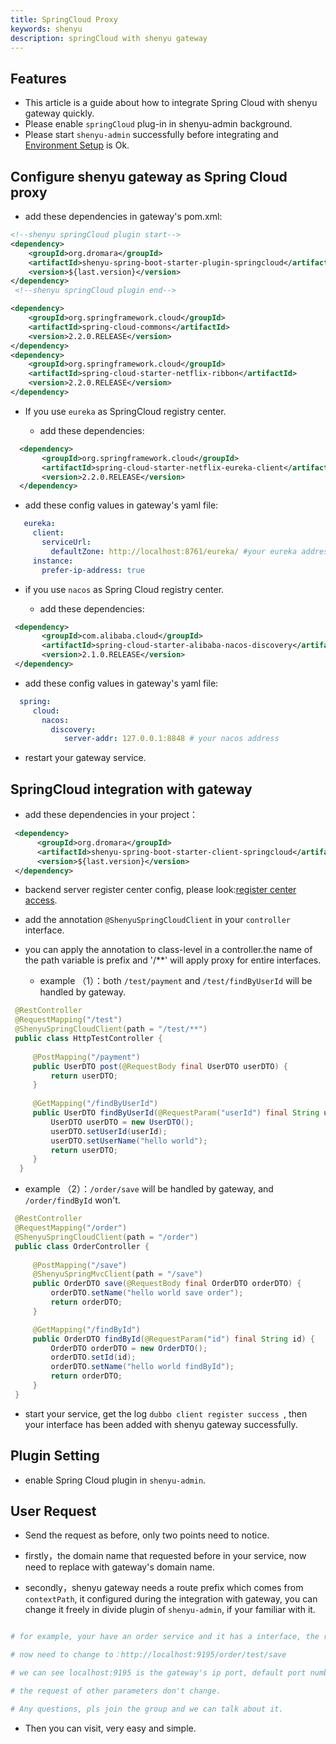 ```yaml
---
title: SpringCloud Proxy
keywords: shenyu
description: springCloud with shenyu gateway
---
```


## Features

* This article is a guide about how to integrate Spring Cloud with shenyu gateway quickly.
* Please enable `springCloud` plug-in in shenyu-admin background.
* Please start `shenyu-admin` successfully before integrating and [Environment Setup](../shenyu-set-up) is Ok.

## Configure shenyu gateway as Spring Cloud proxy

* add these dependencies in gateway's pom.xml:

```xml
<!--shenyu springCloud plugin start-->
<dependency>
    <groupId>org.dromara</groupId>
    <artifactId>shenyu-spring-boot-starter-plugin-springcloud</artifactId>
    <version>${last.version}</version>
</dependency>
 <!--shenyu springCloud plugin end-->

<dependency>
    <groupId>org.springframework.cloud</groupId>
    <artifactId>spring-cloud-commons</artifactId>
    <version>2.2.0.RELEASE</version>
</dependency> 
<dependency>
    <groupId>org.springframework.cloud</groupId>
    <artifactId>spring-cloud-starter-netflix-ribbon</artifactId>
    <version>2.2.0.RELEASE</version>
</dependency>
```

* If you use `eureka` as SpringCloud registry center.

  * add these dependencies:
  
 ```xml
   <dependency>
        <groupId>org.springframework.cloud</groupId>
        <artifactId>spring-cloud-starter-netflix-eureka-client</artifactId>
        <version>2.2.0.RELEASE</version>
   </dependency>
   ```
  
   * add these config values in gateway's yaml file:
   
 ```yaml
    eureka:
      client:
        serviceUrl:
          defaultZone: http://localhost:8761/eureka/ #your eureka address
      instance:
        prefer-ip-address: true
   ```

* if you use `nacos` as Spring Cloud registry center.

  * add these dependencies:
  
 ```xml
  <dependency>
        <groupId>com.alibaba.cloud</groupId>
        <artifactId>spring-cloud-starter-alibaba-nacos-discovery</artifactId>
        <version>2.1.0.RELEASE</version>
  </dependency>
   ```
  
   * add these config values in gateway's yaml file:
   
 ```yaml
   spring:
      cloud:
        nacos:
          discovery:
             server-addr: 127.0.0.1:8848 # your nacos address
   ```

* restart your gateway service.

## SpringCloud integration with gateway

* add these dependencies in your project：

```xml
 <dependency>
      <groupId>org.dromara</groupId>
      <artifactId>shenyu-spring-boot-starter-client-springcloud</artifactId>
      <version>${last.version}</version>
 </dependency>
```

* backend server register center config, please look:[register center access](../register-center-access).


* add the annotation `@ShenyuSpringCloudClient` in your `controller` interface.

 * you can apply the annotation to class-level in a controller.the name of the path variable is prefix and '/**' will apply proxy for entire interfaces.
  
   * example （1）：both `/test/payment` and `/test/findByUserId` will be handled by gateway.
   
 ```java
  @RestController
  @RequestMapping("/test")
  @ShenyuSpringCloudClient(path = "/test/**")
  public class HttpTestController {
      
      @PostMapping("/payment")
      public UserDTO post(@RequestBody final UserDTO userDTO) {
          return userDTO;
      }
      
      @GetMapping("/findByUserId")
      public UserDTO findByUserId(@RequestParam("userId") final String userId) {
          UserDTO userDTO = new UserDTO();
          userDTO.setUserId(userId);
          userDTO.setUserName("hello world");
          return userDTO;
      }    
   }
```
  
   * example （2）：`/order/save` will be handled by gateway, and `/order/findById` won't.
  
 ```java
  @RestController
  @RequestMapping("/order")
  @ShenyuSpringCloudClient(path = "/order")
  public class OrderController {
  
      @PostMapping("/save")
      @ShenyuSpringMvcClient(path = "/save")
      public OrderDTO save(@RequestBody final OrderDTO orderDTO) {
          orderDTO.setName("hello world save order");
          return orderDTO;
      }
 
      @GetMapping("/findById")
      public OrderDTO findById(@RequestParam("id") final String id) {
          OrderDTO orderDTO = new OrderDTO();
          orderDTO.setId(id);
          orderDTO.setName("hello world findById");
          return orderDTO;
      }
  }
```

  
* start your service, get the log `dubbo client register success `, then your interface has been added with shenyu gateway successfully.
  
## Plugin Setting

* enable Spring Cloud plugin in `shenyu-admin`.

## User Request

* Send the request as before, only two points need to notice.

* firstly，the domain name that requested before in your service, now need to replace with gateway's domain name.

* secondly，shenyu gateway needs a route prefix which comes from `contextPath`, it configured during the integration with gateway, you can change it freely in divide plugin of `shenyu-admin`, if your familiar with it. 

```yaml

# for example, your have an order service and it has a interface, the request url: http://localhost:8080/test/save

# now need to change to：http://localhost:9195/order/test/save

# we can see localhost:9195 is the gateway's ip port, default port number is 9195 ，/order is the contextPath in your config yaml file. 

# the request of other parameters don't change.

# Any questions, pls join the group and we can talk about it.

```
* Then you can visit, very easy and simple.
